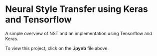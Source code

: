 # Neural Style Transfer using Keras and Tensorflow

A simple overview of NST and an implementation using Tensorflow and Keras. 

To view this project, click on the **.ipynb** file above.
